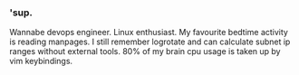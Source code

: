 ### 'sup.

Wannabe devops engineer. Linux enthusiast.
My favourite bedtime activity is reading manpages.
I still remember logrotate and can calculate subnet ip ranges without external tools.
80% of my brain cpu usage is taken up by vim keybindings.
